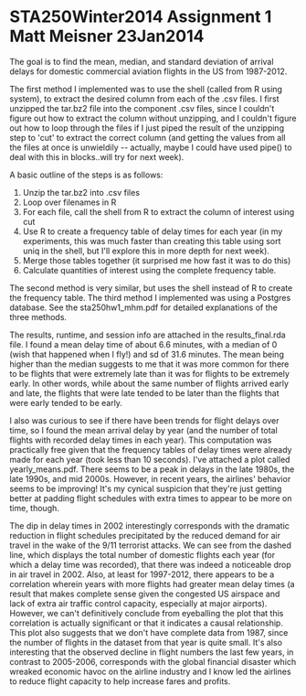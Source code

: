 STA250Winter2014 Assignment 1
Matt Meisner
23Jan2014
==========================
The goal is to find the mean, median, and standard deviation of arrival delays for domestic commercial aviation flights in the US from 1987-2012.  

The first method I implemented was to use the shell (called from R using system), to extract the desired column from each of the .csv files.  I first unzipped the tar.bz2 file into the component .csv files, since I couldn't figure out how to extract the column without unzipping, and I couldn't figure out how to loop through the files if I just piped the result of the unzipping step to 'cut' to extract the correct column (and getting the values from all the files at once is unwieldily -- actually, maybe I could have used pipe() to deal with this in blocks..will try for next week).

A basic outline of the steps is as follows: 
1. Unzip the tar.bz2 into .csv files
2. Loop over filenames in R
3. For each file, call the shell from R to extract the column of interest using cut
4. Use R to create a frequency table of delay times for each year (in my experiments, this was much faster than creating this table using sort uniq in the shell, but I'll explore this in more depth for next week).
5. Merge those tables together (it surprised me how fast it was to do this)
6. Calculate quantities of interest using the complete frequency table.

The second method is very similar, but uses the shell instead of R to create the frequency table.  The third method I implemented was using a Postgres database.  See the sta250hw1_mhm.pdf for detailed explanations of the three methods. 

The results, runtime, and session info are attached in the results_final.rda file.  I found a mean delay time of about 6.6 minutes, with a median of 0 (wish that happened when I fly!) and sd of 31.6 minutes.  The mean being higher than the median suggests to me that it was more common for there to be flights that were extremely late than it was for flights to be extremely early.  In other words, while about the same number of flights arrived early and late, the flights that were late tended to be later than the flights that were early tended to be early.  
  
I also was curious to see if there have been trends for flight delays over time, so I found the mean arrival delay by year (and the number of total flights with recorded delay times in each year).  This computation was practically free given that the frequency tables of delay times were already made for each year (took less than 10 seconds).  I've attached a plot called yearly_means.pdf.  There seems to be a peak in delays in the late 1980s, the late 1990s, and mid 2000s.  However, in recent years, the airlines' behavior seems to be improving!  It's my cynical suspicion that they're just getting better at padding flight schedules with extra times to appear to be more on time, though.  

The dip in delay times in 2002 interestingly corresponds with the dramatic reduction in flight schedules precipitated by the reduced demand for air travel in the wake of the 9/11 terrorist attacks.  We can see from the dashed line, which displays the total number of domestic flights each year (for which a delay time was recorded), that there was indeed a noticeable drop in air travel in 2002.  Also, at least for 1997-2012, there appears to be a correlation wherein years with more flights had greater mean delay times (a result that makes complete sense given the congested US airspace and lack of extra air traffic control capacity, especially at major airports).  However, we can't definitively conclude from eyeballing the plot that this correlation is actually significant or that it indicates a causal relationship.  This plot also suggests that we don't have complete data from 1987, since the number of flights in the dataset from that year is quite small. It's also interesting that the observed decline in flight numbers the last few years, in contrast to 2005-2006, corresponds with the global financial disaster which wreaked economic havoc on the airline industry and I know led the airlines to reduce flight capacity to help increase fares and profits.  